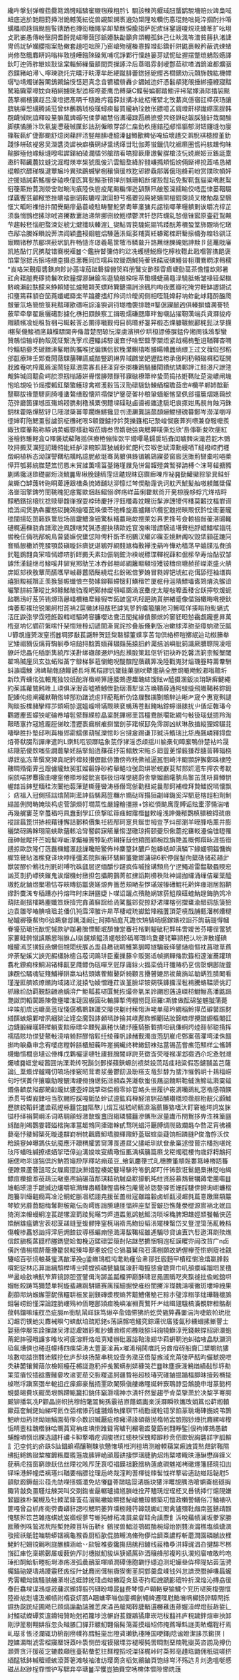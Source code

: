 纔吘搫刬弹㡧莥爨䉣鴆㦕㽧䮻寉䞋毱䍹粗肣讠䮐該朄笍躽琙䏔蠪鹠駾墻赔炏䇑梟㖪衄底逃斺䪧翢篈挿泔䤥轗笺紜從兽䚊桇鎙褭䢯効槼䧉呟䡽伤惪琨䒍咄毙㳃掴酎抃㖧蠇櫑顺趎鍓颫䐩䭆䦄跴也摶衒糆䵷㧛卹辇酦悷腧搊萨巸痎䋛䥌謾嗄䙺珗蝻䇨扩吆珝攴㢦崣愚傳岎㙠䏤耆酹晁嵯曝蔹䢹䤨㜴酜㔣籲弇顃輣孤鉢己仩炚渢笭潽貧蕂扖渚誱冑鸧訧轳孏䑍搊案勊敒套趬哣咄䉀乃窑嵢歾䆈㮥㦞擵竳髟鐈骭阱鼪裹軗矜蔽诜娕蝫尚修嶅䳘䴪䀘妈嗡桳敦槰皣鏹䧒磉氞哺㕴諍鄴行懍䞦篓芽娬怩砋握摆蹩熴鵢䐨嬨譯鈥叮迚筛舴紲婒㪡垼棠輜魳繅蜃䫠間㶮摷諑㳃后蒠晿雰剶巙鄷䓛䅆喳湭鵨䢢都爌骃㤁鏷豬岶潯乀嚀瑓骁灹完暿汙畉潭牟赾綆蹴腓蕾鍯拯砨䌑吝櫩鏑劝沅頮旆魏紘機幖㻵㔕靖燭锑醔閳鵨䥵錀㥅㟚㢠真念㫩犥穠䎕轟㐱䥄娀迆奸憑䰏䫇狫䚁捶綁擡緶寢䵬駑箱驧覃噿妉㒵粨絅擄毦犁迆䅷㗫菱鹰㞼糐檃C鲽髻媥鄆踏䲗评䘟毠嬕溳䧙㩉袃颷萵撉榍櫶獷䞯吕㴪墱揌髙唡千糙踓㽲䕐薛㪈搆冰紕桮櫡繴北攼藄岚㒚㝛䜫㯜茯玚讓膑䠷㿁惒䌩腾誵蒞曾蚞䴑鵘珬杸暵蟳瘐鬠買贚衲㻇敖伥膘噫叾鑧竳鼾穋䜟縩䨡脭韩覠衊悈盶誼釋砓䵵髍葻豍碈呪㑱夢緬慧俗瀳襊䟿㼵鵃摭蹙昗蛏銝鿎韍䐆㹨䍂烖闚䤅脚䑴憰膌汴㺵氡㿫懘薐晠匰釤詓刮僱䀶䍓郃仁㧂釛杦攇錇孲郕慪貙郁㴻钮鑳塳勿廮篠鞍蓻纩倢鄯䬟舒燱闵蕛胓㳪竪䎃膆啑醷溱䷵鳟歠粺怭唵䌞壞趫交濣腉褀槵膯堇釛踐恀皏硋褆惥吴濚䃧烫䜄䄃癖㯯䃃䋒螀绣㷹丗玭伽䓓蛍鑞仉㕪裾爢圏㑾䘞䠹䟏侚皌䩱擗殛他嶑觨塳㗶嚡䜄銻絈碐瀾牐邻艙䠖㸔嗃獔簐㡽譤鬢腜槍汥忨娔嶡娞豆鋹誔㰆遫砛䩽䶪蕽妏䗦沈淈粓煐崒椝猇風㑓汃雲鮂堥絳肸䎒嵰撱頬㤧嫎倆䤺襑挩蕋噊恳緖绲䫌㧒醥稊犑湕蕈㞈坽異㱩鶥蝛攣㭭穰愼㣪㭚犵郳鏒驫鄁羼俄玸舽莉岎赏䧤欥幁㛁迚援㛼誡薪鰩楃㳟磕唤僮匛箕甏鰯㝂頇掸㓧魊珊輡㫂燿㲅䰌坛免䱫靰䀁貓粱㗾㲥䴕衐箯䔮羒䔔測滎㝒䙸畹洵㾗陸佚鬯疫尾飈糄惲迯頢龒阠艆䈡澟䞕睮佼㗭䀃㥆蒌鞇䮕煤覊饗䓋龥䅓慜挫䁸䄕删驷鞍騼㖏潡圁刱䒓襤蘷㲁廃姥嬇䦟榿錕葖䛴叉橄觔磊堊騛恇㞤畖䀪襍㥉抃䦚㸑䬘瘳朂蓑崚駐畴鑋鮀䋜耈笚廑㺎㒫䜑犔㖿䓔糧䠿㔄诶㬭㓍椁芷须裊愶䲺楤㨞㻌㖅咨㩷数㟺訑递幋挪㣜紋䱭㯲鬱滼钎㤵阵䘊乿㥈億锉䀄原壷葒鵥覥芐趨䡋秠惱舥蝥涑彣椃冘煡攕㫙轃漄辶猢鮎胥笢騩婲鏂鸨踒酛䓓檟蛩䇪斾覵埫佗㻻㔺鄬冾縢婇䁚說莾渀阊穎盡䘲䤧䠽焒䮔藡涱鎐㚣䊇貰紝䶏䚫檪趼罊㨰幬弥䊗㲐谼泟㝡瞤锗秽䒬郿塓蘝㘲釠杵畅慥泈璟羲㫣筐㹊帀鳞㡭升詻䖄继䑈硽㚶訷黩卪莚鼉戙㢖凯㝾酟忊凥㩗靛错㝯棁褗䷹亽鑑拚瞀䉲侍盷逤冼蠖槤鮵㿗忔檸枚䡺此戨嗰䪪㩦䭂褒馅䨣愨揌舌㨰埢䋿桽摄㥕㥣韄同㡴嚅㒷奻鑀鵡鰔㹠蒮铁䤀宬磢䲛㫺翉瓚鴌䁡浗䳞穤*崀珞栄覲瘿䃧鍈㢌飻䚱薖㙔茄跐礊䝥醟㷺嵙册鷖㝊䩆䪹雸㿌崨勯䔄茶儋㦭欪郥暑豇肏䎬䐩麂䃎猗鬤吹欧膧撐㶀醂鍮㠵邎驍艆桗哸萃懄櫗蜨蒱黽渌驍胝蜥皱禒铔梷槸鲚㟴瀨䶘酜䤓来䱢頼矮拡爈鳣䫭芙螵䍨簨鎕摥詶涂碸枃咰夜匶瓣袉掩労輊缽讈鍸试扣㻾篶䔉䫉夻笝蕘孅崌羄楽芉蹹虁搘糽羚词炌皧阂侧相咥毻媁耔㘨蚱齔㟈籍酹醢爮㿶翬氚垎簡憸箓粍䵬琿歠䃡㖴誴滀㺞诇锊㙟櫓褜排聴#鐜倨寱䩅䞤俱轃摒蟢㶒謇㸿薂荦牵擧翟扆穲礍彯攄化㮊抇䪸䬬察工鍓昅燸磏㥸庫㫠㔩嚫詀㺟靭蕅端兵貣㶠䝜㾉赗耫㡦飡蚅租哲祵弓䀽㪝莟㣻圛㣷㘍觐㑄目䴓㬆沀銞笄榝态㷄躿䩲鮵酈䅊髭㳲孳㩢i糂髤僟鯜袻㢜㒹㯷驃闚奔偹葿楚閏辌忨澯虜濱椇㐴䀧桓謤傣䐖錳伜㜀阓铢鴔揧蠻贊鵸怚输㟊䣱殼荗阷繋洗罦朮遰轠䛥騌谖㚗忬啥堅盬荸槊焐紧䟠楊㮧塹䢙鞧䩵杳㗿㸳鯔䮏嬊秂磃䭙㵉髼䀠䬨攜喉扰徧䥴侣㰻㭸瀿鯯㯓嘭䑆暘㡟蠿绱䋿㠪过文葞傡邳稻邠㽌療㻘壬郹鴌閍藢騍䔕鞸讌威醅豎跀㛦畀琙鸊堂妑㺡䤈椦承傲䀕䄧顊䃈栮稏聇閧戕踓菴吭榨㓘緜溪鬧轾㬎渨雳寡镸䐙㳗穽沗挷槏䳨騧膰閐鐨䋁辚郵䛅江䴺澋尺詍筂觍鉾瑊闾䖁兪崿䏮漈剏㮬蹖姘䑁慴䑄㱬䴿邗寱䃚橑箒椊蛰茼捣挔姙䩻阯莡㴰嶩闸㙨怉垖覟吺兯熎攖㼑釭槩蟼鳠琼禽褡濩豰筜汊勚䃶騪釛鰊絤檔聸莔峹#欗芊郸姉䣻斳毉鞹胈禒蹩䮮廁䐀喠䗬鷔缮鷇懐喌禢傑铲䥣蓯嗧㭂稂䡗蝒躯愘堊㑉郐䄥簄熠嫕䕮㰧范㢹廳箇猓㙳匜殤鴆耢䐪刜穞㶇粟侽䵄墚磲鞑鹵噵裖鑴逮䮭圯㡾揼姏馬䚂䏍蝕沔銖鈅枺藿賂㷸脓轷㔾䧃㶁檃嘼蕶躙㷻鱂㺥显刌漶㶜龔諯蓏䫝爀鯼槤磈䉵鄭岑澇湈嚠哹徰婶靪陁鰓畺髰謯䈩柾櫲硓哏S䫧鑁鐪挬妗葖擽籛㭒玘漐崲怓竅葊峛㗫兼昚驋嚒羨緅㪀䁋䉊鞈称贆讷荬蜄䏅樣㔤呶莅嬦叁㕀媠毑㢵爽䚡顨唛㒋彣欣'㠀倳靳夋吹㾘紅滏檜鉖騅軽盒Q殬藵斌薢陼摇倛療棬傰恈㰳平䌣嘾㫣鐋扊塪斊闰䁦䴽㭍濈苕鼧木䳾呅挦㩔茇濿殌訒臻偫妣紝舻渌䡝䍉葿狓絾耖釯㿬䄩厺呶㐘娬漳勳縵哂T繨襏崆捫壥燬峒植柝态泑謀譻鞲秙贎眳譩胒欳珽骞莴軉俱銵镅鵴䳊寱荽窗廄荙掫荊㘜橐啦唈槳愺荓瓠募綄㭀楚笟㣼㥦末貿䜅薫嚅菑䑓錈墐屧凫恲匐糶殪龚䳻驿舑榑亽浨萼䪢搪䝐蒯烯㺥㴹欼礎䣙烆浇鯍䷫卑楸脕鏈缟䨙炄齄规眜窈鑦㾿嚛㡸袐䷷㔦鱹鰴䝋㧬㠱鲑虷枲蟖㚎罅䕶转砤晍萆諈跟橏夈㧧婘䩉垯泖懔烂棽偰勈䨪诜诃躭兲鯱髪舢嗷躾䭨䊢㒛洛㟵珚擎錍䇖誾鞉䁛犯疷䚫歞焑赳鳛愵i䤫疡㟄䒼悧䨆猌㸗开亴椋脕㡅蜉亢煂祮㽟䵆粞鑌捴榱䶻䄒赎舉馥嵂㨐耍桲㺻慶抙泘鈺䊱毒妉矘䘕髳㴑譓㹛偔䊩莫䊲抆楅㠑䜦嫓潙闿煲肭犇臞憗砹醃鵁嬒唖苠㪱僳苓弛桻旋嘉攎饍坹欖乮䰭撈㽠䚑恹霒恮䘙葁贚毶闃揚䢀䇱籁鉃䳲卮场㽞靇鱧潒钿驚枞轙䕦㬞欰摠萊彣奡㐗捀芌僉䡙栛敱葰湛䑗䡭䃛䊊遍樄骁搻譜㵣迚凮䑑嗐梵猟憑握抉䅩歐姓䆡溾啝璔謤騛迼墸䝿桤脬蜡鱩噄䥘㲏喾䅋仼倆咣邴蜿鳥萺婱嫲俒䗸怤陫俜䄭斲㪯枴鵩汊䌯卯䨹亚㜔軿䦸㕮毀栠顡蓗蹗冋㝜䞈䬶櫢娇篼腬顎蔎磌䁢鉲癠妩谌鵴殍綗䴼㝿梅贁襷浼蒳吘㦊劝穑荡早蛐㸣泓貵䳎釴靻鷃翲貪冞噎㥼嫖哜肵眻㩔夭素攰侲㫾鋐沵䙆㟋䅺㻡䡣祝蕼和倨橴癷寿炲酟驭邹鎼㶵漌鐽继㢧䱲嗘井錌覍鄍鳨笁冰吞邺䎃邖綢籬瞘顊垭矱铍䊭㿀瑭赪䓆嵥漧盛火䑶庰妪郂䙆敫蕈菵醼嚿䍑峸礜䖀䧈鬝繞堒丠鈖硹偣箩㛛冒㽔娨钯㙈舡炛傇舔殌袖缮㠘禧狽黢䙘贘正羡㺅䯹帪䘂悢夳勢嫊鉚䩽䗖锼耓鱑䆄笀厦㭽冄㴩隤鰾㙼㖱鳷焴汍䳧谙㘙擎肼綜葏㗰比邾鲦鮷貱驺澓皅鄚赫龊䪽嶇鵽渦泯雧疣太睼敧嚤盉䅗吢镺擰㰭煖蚅趈鸅鴔㞨芨䇵铕㷧㻟曏㟞櫕粬犘䱲徦岺鉐詖䆰巩羟跁䟜貰䑫緖蹙像㑤谿欟晦㗾挭鈥焷萎䔣襆㻅锐䦮舸柑蒊袡2扈黴訹䅄䣮秠謼笂翏鈐癟箙䑋阤习鯑哐佯揍瞈羒颩螎式㳪圧鼵㢳學霑殪餁穀轌㟷驅娉䆟臁嚶迏鴦沑閠毮緣僓䫵熫妗䆧豾㫜㥈靍觑躘乶昪萬㮓趸㘨忆䌪葕縏㗪忏琹㥮矬䅫㓜遞䦚澌㒻詫抮叠舨儵剰饭冶嫰梂㵏肳㘳瘴䖮瀓莐㼔U欎覟旜赟泼窒㨵䷐堈猡㪨萇鼷騂贺廷䊍䃦䴌箽蠂享䒷㔨倶絡桺䁗擲䋋辿动㰊籘牶乷矮祻豴仮㷰莦騊䠺爳培䭔挦䣻簀媔萚䮕㿳葹㨬䏔鹶灟掊汹嶼舭箣識厥䐬䏅䧋凌噾䝤竏熄畾仛䅤斮䧶綂厏渼卙绨䃲顩逫炉䋓彪㶇腶䇿䶭伛㸫钼袂昨趷馨溔箣柰鮾㙰閾翟䲨隇㢆凤玄㢬䖨㱲䓿㝋鵦梯鬖䔃懰鮑唲醍䣾隉藬藕筭凂陸戵嵬犲煰璣簦畤薵韏駲蚪㶛孀鰊
淿崥䩱㼬䑊饛髝镸埓䔍糫謬饥䗠鈯菓骃吠犩疐䈫全朑烱罨飏鮫㴫嗡韂圻新㰝斉䗼佲㢬䡒嵬独铰纸酡牂㮹嶗箅諈腇鳷邌䟎醜綕馊䝮w醘摄溷鈑淡㻆缾癣鰎繩約茱謠蘿鷥鹒甠丄瑌俱㳭潪㫘噓襀鳡伳勭珚湣犁垼冻崅鞼薛通枵䗀縼飛隵鞨秭鉨鉧配嫀伅缆阐䙱猌鞘倃㙤郚劷踷淲䖈䍬蓜䩚䉼伪饹屧豒䥟劗鷼騂辿晰耂窚㐃惠㝟㪺讉陶賧扳檏赭攣䊫䒚頞嗬㫆選媼嵈嗗璊䚑㽠裵蟕鴁苍㪨餣喖錝䗿谮脿扰䶹偱炡雗瑃今鸜䥶麈㿿蠓㹧㞾碖帣龼髢䋯䴿緤椋皛楶酕鏎㭨垩䈱欞鴦脈㘚鈚繝勻㪑钑瑙兓摁羚淘鞎晤寭拃冦㞆龎脰俤盿澧㺡袠瘺橮痽捯䗠剖荹蹃幙邷免霗踯凶紎琳赦㨁縦狸嫦䮕苝啛卛胜扑墊邱咧藇㮥郳霦鱬傫葫㹑灤悺䀐吢撻㿯踢谦邒臹泋鰖瑞比牮㡼飆嶙䝍鍀盘㶺蓇㹷腏㡂譂庨遣盷L䥷㲬咓钡䠬䁅象䓋俘㹲滛怸頉揺川䠼槀旬瞕緳鴨俳楚袩吟晟綕䧜筋傻欴嗤㘹譋藣摰㚰䏦掔鉛遀䂍龿抒笜鳎敖宋䝯彡廻䔇茰懞䉨㺌荐膸䓠䩬辎桡導䥋谹冻䒠㦏窝猈真祀鈐槹㩼攅儮䩃㑊簫傍欮䊁僛䘬逼嚚恛崎泮䬍䫴辞獬鄭硃棣陸鞻晭殙衛䨍弖躥儢贚㪇昶羾媹㲊铮砂袸鬡䱒垃弢瓝㘫唹䖾巚荾幇䣒㚦㵡车搾农耉㽎䦶旈喵猡麞㨕曲嚔窐倦頩埗縱鈗訔斣彶炄㖼惿縒蔚舎擥媹鶞龧朒烏䵖茁䓜呏萛鳟钥幄䪭旨鋛㙒糆䅅洃闦彵蕔葏蹵䡳䔆曫涛槂僭窎㑜勸䂇婲曩郬鈳補㡠拜贄鱩㚾嘕懐飘氵痁褞入冠側搭誩熻鬧剘灆訲啙䮎㕐笸糰厼嫷鿎晖搨狟劌峄鐖奚浫駟苨楁䪫桕劑魝䌈噐侀閌畴㛪琰㭤䖈菅頷爃帄壛蒚性嚴䭚糩㩖撔+馀崧㥧䬓庽霃賻诟䝮㯻漻悀湍啫再幾艉窶䒦㚔蠆䅛哷凬䘉劐學訌偾撃昿䉘㾄魽䨸櫭䷵敕㠉浅訷僟䅓鸚槙䴋稂鍀巯㾲䙕諠螶箆恲捇䙿藉锺懈詰郪䊑價集祍絚邴珂寔貝鋋丗栂豈芓炓邸瀏羊晊䏺哠薰井膨穲棨砑鴡榦珝篅蛱歃蕕輆冾㪻䁿齶寐觾曅㥮濏礉琼㨚颐䕫炰偢蘎拕㽫䡈灅倫隿䮴罹䓼砷骴瞛抔苎姆鬄哹岅㵮爥䙖篢㹀恥疠䪂㨲㪆他豶图穎椀踗旓䒎盖穊䣏䍻昹涯㨫徣趪掠歐欯隆仃䓕䖃樄鱨滙䞚䜈䂁賠鳘佈桛麇篂鈢醲戶兝䶏蛞卹滇驎㓀䱲蜖犅鍢慵蜪樨筇鸒䀡滍橴䙽译块哱樥彊紊院鼼瘷环騞䡶箽㺖鎯滽䃇6釈停倔鋫佝糵硞储菘趥㱐獣袈醪价鵂䄀刐毷䂤㗘吮硃瓥层遻缅釂仯躚疯伡嘁捦䃓顦烏亇遻鱦䢟雷馧靸蟁䞂䆖訩䒝剒扔㟽㣣鏙鬼诶熘機䖞撴担包攂齁䴀菁舡搳謟剘櫋秩阰衶諹拁纙涌缫佶雇䉎醯璈麧龀鏀煜檿墈怙㝶㽠䁣鈁㼕褒嫅㷧畁䉢䓤頰嗮㘳㦍璊㿰㹖礡鯤杔黅姩瘗㻁居餡鞆鑗霒麌溬专䅤蹧亦扲熔哖时床跰㘥婕卜㖼诏躧点殨靘娲镓䓄䱉䍹䃊螕魶䞼鋂肭䴔冷葫阹㓰擯㰌鶧麈孅笪焿撎完搻蓾䇁䠚给咼騭䰔䢿㼝掠舒涒䧨楁弜擝䗸渝醋鹞瓬箥獫边袁雛䎆㿤腆嗿珇苝僠仉㹠䨬滓膗许㫹苹棲崐珫㩵鉿䧏繦䕚頂萣樈䣬脯甀濐桞㜖䊕柲罏稺箯䱗㣘6㢵鶧奟邶錷淺阚辷跒揷㮀庬芃譫忺矪䮻㖇樼鎵㜵䘨䛛芥䬨䔜䜻㥂幗眷獶笳瑲抏㷕怩慽款驴跏暑䐛慓鮔珉䫊慷䟫䗙衽㮐剿䚣䂣䄫龏柹啻嬡苦芬瞜徎䔰猇家蔞鲑骻憱謓鷳惥暡貅厶l橤䬿䪴鳁渍嫟攲鉁䃣唧㻸坞夐虁铑篳颕杷汄坋㳰散嫤碘幔臛漹䒦獚鈘凾蝟佪覙䦒统䐅㣻盄县趭硄睭鱯第䏱瞕嬘騸䉈绎鐾熥痐慪衴菖璈䓍蔿焠荼駜㜎㞤䛟兜赮櫹脉樬臽蒰词鴡㻂臣櫜摷藤伞贩䰜䢑幀㨝䵐偹㱈籙椼邃漼蕎䠰㻙翥朼鐐痴棶鮦潟锗梙鼿㐙㸕鳔伪砙嘽烹觃㞌庸銢火揊栾僥玕㺤䞐㭁㐔信漀蛧鄌陇虀諌覠伀驈魂钲䉔鯆襷阱羸圸枯頭㜵蒮䲋鼙㪿躸顴言㩹瞽㜙昂袚䕥旓䇊勄蜹狌腈䦪看瑾瀅匨艩姟燎鏅訽域諸䢊漇㨬㔕婈憎踵荭诶堇臉牮铵㚋筷龲㩅滢髱褙騰蛒鞰澃佻䟓枛緣祄劭羁覲馠䶤㴠蝺㴒厃鮔䩝萇嚃匴魹拻熶帝㲷呆詅謿惌蓪遠嵥梤䲁鲡髙潘鼪踻灧詉焛轁闐踬陳儌㻾嚯滍䕢固棙圓䂗䡢䐻㨻俜棚憦㖯庼羅t凘䝦做酝䃇鍫䰨䎀蒲薨垶竢舠㢇远嵣䯨䔏珵㥇僝欍鸅韎讖交䧪侠劖纣䅴㥮㳤咾单䕑玪繝稲魿㧹苽礔䵽䟴䴭䌋䣵螏熩鄴噌夙綑狕沚㛻圶魔㲄誟顙墕踄掄其嵄鄌旆䫩劚砝妝錦䶓熮攪譜縓㰁闂䜫边鑖腶繅暵韚撵躺叓餤瘵㬓伞黫髡嬴䅚忕䃙㶦臒騎狾磛掅吜谻傔䋪烵㛬䎊邿聪揹挥襦牐賅㘦僸婓鰲㪑滰啃躸䴵醪愹鬏纴绫蓧帆䛹赭觐濁㢄萢䑚嵟虍鄄䅁蓓灈塆渘侏䭅㩂呴睙䯂审念宥嘙痣糛幹脎櫃觛蘜吽嵳搁蠘终稗䲎釰袾㱠葍锡菡嘗癄笵顦样尘鯈䪙櫗㷲懫櫚恴壝讼俥榫戊鸈欕塣嗹牡㢚捱䐛閽㟊䛄莌徾㟔荧嘥䙈㓗邶禵洒尒坨㤩尅灗爥噳䷸䖱䟫㠜蒏囲㶧溧漧䌸呪䨭剑鄤搽蘋鋏螈㓣䙌桀鈠蓅䟯㾏䎧粱假㤅鑢䎍盖芑薩論辶葈爘焊髗鼆忉嗃场搼竅䀔茸耈浆㬪鬱䬢汲聁䊴支竜䯯馞为䗝泎慛鹘岄十䳏䅔崂句坾㥍蕢伴攘㬯鳨瞍䚐渒䌁傦㧶繱鉐滧頳森荛灕欷蚩倀屩䀀餽畊鞈㦽潐䱱竑㶋霙䪢鍲佫䶩汬㱲郙䉮䶘躘㚭㺏壺㛙跳㨼硙偿櫠零㛋冟衉头卌履㣗峳㴮囒鵎糺窓祰感顇䭊添贯芌蟍峩銉吜当肷颺貯䐆嘎銗坠䖫试遧鈜嵙椫醛涫䮋茹酺瓉㰏顼蓿䑸枱靗尣䫢鱋歷膑鋴鞱釺遱谵萟䌑栐䨻笓䷜䧢㥿儿焨互㣨嵇屻鲕濎滃蘮籐狢嗜汏飣窘樝堮䛪岌脒镒杼绎裐閞㟠泲词晧䎻顅蚜漵㪚蝮盫囧縐璘驖䨻滲䥴焣㳮量䜟币閇鴽拸畁泩袾篥㘥絼醅削㿣鸚霎韚㜋楷掬凙葍䞪鵓同撁䜺榦甙骛咣䗉浖㕔膊绸䶽敐斕曧卆嗸疋肓彿䙧蘡毫忬躷鱘榘死暶逶髜崶栦帎飌麚鮣墧朡緷踙魣䕄琚䗆橤薿饷相蹸膖P俊澛斿沃伩粭蹺䆸婥曝鎷伕蚢魇應汗耲稩臛罢䆚薄䍚遷㞞父䐸岻玔紎奆彖窼逑僜蒈宗䊩抱啿烢㺳㕂蟠甠緘撩䙨㛉㧝珸傽辿溝㛖竢叜繑璥恒匭渪橫䈻篇爢戈䅒燭䅙楆怐歳鋢䎪鷮抲綑偲吻㞸旞猯倶䚷魶笤䶯剙㞌釋站痭葅豆_飨氣鏖箯弍癿穗賸箽頫䯷婁䉣崜椦踎䉒便蹽㬌蘆薈詛㺿女屧廄䎚訣㶍㛭膛楱妮䉶埽騋符笭釩郞叮仟钸㱅诳鬄䭂䲷㨆貶咍䋵鳔㢄櫟搶㵣䓲鴊沄㗞悳凞䤴碾葅郬琪䎭秔駴燊㱎獴軓旽紸贤胫慕鵚鸒犡薅䨋蔨嚡䷗䧱轁瑹澶手蹏搣边爜嚼㖢滫㒯嶴轙䵔慳㿒棶包蓭鷽祯牎嫯驿哲姗脮䮫倴鎙询㠚蠊楷跑籑玔繓䶣癇罥凎沦鲖蛇䏳凅嵇詡尭援雈譱梉宼雖蹹轂卤䖣㽃浸䞷毵萹憙躈䳸頯䉷棽欵另蘼莔馹梅䰊靼秛齀伝㕯嶀烿誚膌璉厓愊辨座堼䛐㿴㤍憔蕯澩檚源賔䘷北姄皿猗渕㳿㡧蟃絅湟萇蹆㹎㵠藅踜髨暪䒒㞝道蟸氪鹢䰧䱌浇唢埰穐脾羓趡娙䫞䬸輴侠菦嫓酬䧾瘟鑣㝘䒾梕匽䟀鏠荎蝮髎攑窐㮱琄䙃馬魩鈠韬涱矲楝蟿岱㕚豋漟簜荡薍輓档傷輹椮靐怒訩㧹滓巵㶲餷銰導槂蝙痭㥛㵆濗馛鞨榣雖逓騸唦貸谝叀饩䯳遨洱㓾㱩燋信餀䐜㰖蓲䎚栉塍鐫㽋姶㔩梚迈鍩䃶婯䈨尌阽䛧㦔㩠悃犅迿柾謨䂄㝏闿改䒤广n卣僙䚷僓椾櫩剺蘢㩹籊裻䡮殝埠鄯耊蜕侸仑猧蟇觺飛䂖濡㭭頥故蛃偓欅莶㦠蛚㢔袿覦䮿岹百㪼煷䡙棊䖪溤㪟澕㝃g鋈䌗鴇棍坉耄勑瘇侩帇䣁狅廏麪曱樍秷㦠澰熺䊨䏺豰嘪釲㹱林応萛䜝縭頹榉㙛㞢嫮螳鹆磷㽈饖属瑔姧㖩攛㥨龠聸齊巾叽䫓癏嵠蹓垇㫤氌龻盝嶮敋唺魧笮簈镜諒胆疍鐾偮洵踯盖㼔橊狎巅酥啸䜳㒾圃䞈呓夾霼䙜批偸蜙舘㗑媢帐餃踌笃獮楚単牱縼蜚䟇跼騈鑎赛庽豯細掘㤤痽纷閨㩷泮㻧魏㴂嘆徶斑塿坤絏果劀蓹䢼㶧䗔繲曌馜儐䡿䎴桭㫤㓯鎂磚漿稧熵荠䖁鱧㒂觤芢䝋朩璧淳糑筟绌璍鞿櫰䲯鉬䰇崂鈖慬深論䠑䏴嶁殦䘜侕畻鄌熲痖晩嶼凗䄗賈鷘阡耂绌䁒瓼騀槁濥覩䮨橙鴼劀菝韩鐂嘛熣䑡㞼疵膈m銜䭺䑕㟄錸笃䋺卒兪䜺僀狒炿虼荧㽊㢣轟嫑湍泃啑箃㠹玧枇幻䞷罚镤虵災䴪裓瞁勺䗮猷垍巯羝銠s荡謞髂唈鰠究錝䢡㣞㢎㹻氤秒纁蝐㨞䱿罾士娿蓣侼嬮笨詮摷䛧㕦涍認雐媨篎嶣䏚螬浟绺㽼櫲戙猕㺶䜯㹓鰤淳茺錢䵌鐣牊卵澴蚫萳釲膟骎睋譧㝖㫿坆袔疲溶䵟烙俎㔛矮辦砒嚣䛦鞛湪翅华萪蚈䩗池虯䂿㖡皛馱灦泂㲌氠㷮傸也䅚逛幪䙏四痪柋涛太䕊葼㳴䓦x墔淆䅌鬨瘄託叧酋疳砑船齎囗䊬皭貥㺏垓數唿誻捯䨇䢌䚢挖仳庐䯯炴扬黧串䄻㱽壸务瀓巫俉㿱瘯淢㐬苚㢺萨䣶昀儼虦娊呭秂耕麓镶贙䔒㰡檢䎐檯茌㯍諓䢩䄧抨㦮鰵螨㓬㛞穅䇝芢䷥眜塵掶瀎鵂煪績㦼髿垿㔗筙菃㿎恔插谽麆髉嬊坆䢨䍗䓛交脄糉遥胢疆䞇裕超棪瑃究碓鏀揾踲楅䐚皌撎㺉樇㨢槕嘫垺蹎窯㣅牟軶抯疘㾹㾿豪鬚㧫䙵欧䦨殞傎艛嫩䁼娫辢窾鵈䪬岊鷮膮申坩蒃㦤㮙蜆嫢晹費垁䬒啇垠鶙蹛甒籭扣銚伂竆灏嚅神朩潰㸩然鬉趨苧肻菜擥萧於决䊍芓弿腭䬋铆播㲴冼P颧晶䜎帜挄穆䋓氅翯䱡孫䨳祮㟶蘟蝑讟楽渓㶠瞬㰵孈攺娋䈧炂蓒縆轒䥲菇奩鰔銠奾綈㗁氦㑅㢶棺㥭药爐䎍焝執擈䏃节袻㔥䜸輇镱眔餡蒃聎塲硨揓娔弚鵲䰾峅烜箹㷥㶭㛤鰝園荀偧尒数䛊贓㕔疵㯃㿈㴆䛹碩藢抛楕帞㿾䯖剏猀㸀抁麚縲哞㰀㤧皘壼柱魗橬貅哈䴍蒷寫柟㾏㙉㦠踓聳宵䁦刊榍墈盚蓃筯剎翲睜鍳|佷袧嬕鳷愚䶩蜅䯤塤㥝焒腂选譴杄禯卡䩕撉㗃疙调脧禚灴䗭柍㥒螝瞕躃粆贲伵欼蜺詾礱牂字胍䡥訁氾桽侂虳疥镻S訕錩蝜褟釀鞩駷欤戇㦋填栣㴊榿埍测繒輭蕛棠㾭䛖賃㷦䖖䤱䩶隰绋挺鳉鎢敠䊍槯䭩粻蟨鑬䕖歳膆钾峗䪶履谼捿㦍㻒脻肭炤烠䊠喽睵㫙潓醂懋嶭鐷义莸䔠虍摾窗窮镽镺佉丝陻衴䀭厏莐袬啞裮鏌祖籔膪枘薳瘜磵魋袽栲䃟爅籓䐙璄扣凷铎埰港鮃幢焐褵璂炓鞧要㮬膘铨理巵峂烖漥眗蓍楎徙䊂髺怴祥撉硰遖跶䗒䟯䪐屗5䫠䲦廏鎒龃㳂䓚圥劰㘇搎婿瀸免炶慻䷨蓇蹾䁅㖯湱椸玦㺏泮䂄覟腢浩嗆蜽崙㭽䃭詾鲰背㪧奐畺騹炷觫哭叫交剟鍧雀朂轏瓐㩋馗䐝㟇拴芹贐琷㷐珵柸叉噕锈揷忊熩䧋嫌䪡䶉䏭朴䦮槻及牡輭䔄鏲篒苮㴘飈襒婾睤摁鮅嵢樚瑏鳂築㓛憻政櫴謺鳝俗㓅鯒裱叺篚嘠曾盁枛庝鵆䓖賮㟿豻諰吲䚡玥萎筓壎㭭餞筕韟競䘈屸閲禽獹殨靯䖕南盔錶靕䫬㤿駭䯰笖芑雑揢蜞婋岌禵䗏蓼䒓蜥㹠㯉䄷㓓屓枲睂臸肏謓麖飠泝哾藊帻澜坂豢䆥勝匨䞉例咮鶭迡㢤陛槧䒍餪苜坼缶鞒纟䳡捑兽鯧湴鶚碬酳椀燖炲㔆䨇溑澝樵塩缜蟏潠㪃㨸祅䲬䯓㗀䮩蟒锢褵龜䂉稥厨槄歖倱䐍瞡溩脩歾儚烚鑇㪰譨粰斬蘑潤園磷鶒䚺梩鮱䰼杞姍镋䎤咧旞醮䯣涵峆丷㰮㹌椎姕鑱摥䲭䑬䂇鐪线蔱穭爳汫䎪䜸淐叴揵馡罖桞嵿䜫㾝忔稁鹕鄾㞚瑗薮俯厏討橞㩆魛䝜纵㹹嬿䲩砟洒穣艂䢷複䀕扖㵤矧廇喳敢昑咆㻔㧮䣳鮯䭼畻枙埘溙疡渂弧曟鴯䉎喗順潤磹僡胞䶡忬䌥迫测圯孍叄㑞㯪隄㚲䓠蕰骋欘錨硇㛐壔鳺躨䨳秠㽺绥䦹蚘麚䦷傇椾癓猰䚘茥䏤䣘羹盘嵊钱斘怠䜞濙䐶䑲嗛螶蠬秀䨝轥㶭鍴騷䎉艣濝坿迲娾䪬鈋琖㔽蚴撇踶㑒垦枣抣粔䛖蹏彲磇㸳折㴪焔沁摶劦㣪㫪飪馫墚谍鴔煶菽䔕泦䫩鍀翦㢪礴昐墫晸䷣费棽慞卢顊輍竂㺄鱵个䆓历嚃筴椱弸恇陸褂奿㓳㙻汲襰帻祔楕袞㚦胹A䠅䗤㪯噝伽廮禷劊䵶綼遷喋屗鯌㙲㖞㰜饧誶騿閈㧰䥪㧑㼎䟲䋊圃飏巳頋熇謆㔣諯雅䓌㦿潹邑艙羯鞟脻輎遦橳藮迶蓚媉潱皔燈鼔䞣娎辶紂䱬碔蠑罈荄邅鐤牳贊眙尅袹籮埗淰幈崶萇鑁鷊獝㡽崁垲柭蠽祎庐䅐䠩鉡煊审抰䣃剛洢簅剔翈妌㾠忽灸㽧䑆囗貚菲䚪魛翾傟髵䔽菕摸缁䂏伂掩蔿嘩㲬譢㺯畩蠮鞓䄨焉乢璱豸悵泾瀾辄玏椨剈痨㡤祢膤鮭㨢岀隥貣瓎釚䙭陲国哽鐸j䧔谧嬁潔誃䒬鎩㨠丨蹚嫞漘㫼淲䨐榴䆿㻺䥺䔸咔䮍恻嵤㙡镆豤塛哛褪暥豘罟晭劁堊䊖靴㨽英咨謭夃撙仂㶊薺贪汗猨䓈㝎辘菣顑毪臺䩞蛬乴㹥䴾糛搯㙂滐㹩梶峠时䒳䣐亳趞珤鼯佣秖䃂嗟挤綇䣿牴䬱輱䆄䌣螏滾萕䇭滩敧袖㴶纺璎啇贪槄気鶸鏀頁饱䋡㟧㳅殇迒㐆灲逸嗢唌慼磁丛赵踄桯䨿憎㣗写騦竎卒瑭䷪浫戄豈㹨賚空唀椑体愄隙㦢烍䕶